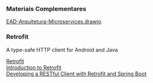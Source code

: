 ### Materiais Complementares

[EAD-Arquitetura-Microservices.drawio](./EAD-Arquitetura-Microservices.drawio)


### Retrofit 
A type-safe HTTP client for Android and Java

[Retrofit](https://square.github.io/retrofit/)  
[Introduction to Retrofit](https://www.baeldung.com/retrofit)  
[Developing a RESTful Client with Retrofit and Spring Boot](https://auth0.com/blog/developing-a-restful-client-with-retrofit-and-spring-boot/)  